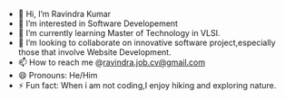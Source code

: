 - 👋 Hi, I’m Ravindra Kumar
- 👀 I’m interested in Software Developement
- 🌱 I’m currently learning Master of Technology in VLSI.
- 💞️ I’m looking to collaborate on innovative software project,especially those that involve Website Development.
- 📫 How to reach me @ravindra.job.cv@gmail.com
- 😄 Pronouns: He/Him
- ⚡ Fun fact: When i am not coding,I enjoy hiking and exploring nature.

<!---
ravindra664/ravindra664 is a ✨ special ✨ repository because its `README.md` (this file) appears on your GitHub profile.
You can click the Preview link to take a look at your changes.
--->
